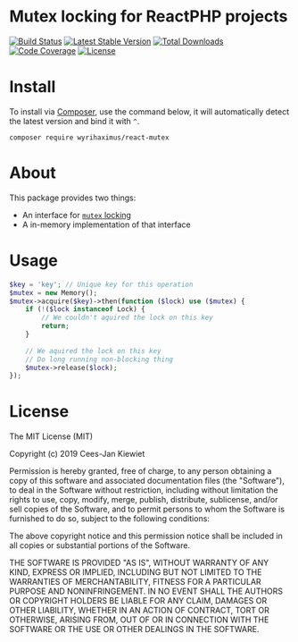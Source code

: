 # Mutex locking for ReactPHP projects

[![Build Status](https://travis-ci.com/WyriHaximus/reactphp-mutex.svg?branch=master)](https://travis-ci.com/WyriHaximus/reactphp-mutex)
[![Latest Stable Version](https://poser.pugx.org/WyriHaximus/react-mutex/v/stable.png)](https://packagist.org/packages/WyriHaximus/react-mutex)
[![Total Downloads](https://poser.pugx.org/WyriHaximus/react-mutex/downloads.png)](https://packagist.org/packages/WyriHaximus/react-mutex)
[![Code Coverage](https://scrutinizer-ci.com/g/WyriHaximus/reactphp-mutex/badges/coverage.png?b=master)](https://scrutinizer-ci.com/g/WyriHaximus/reactphp-mutex/?branch=master)
[![License](https://poser.pugx.org/WyriHaximus/react-mutex/license.png)](https://packagist.org/packages/WyriHaximus/react-mutex)

# Install

To install via [Composer](http://getcomposer.org/), use the command below, it will automatically detect the latest version and bind it with `^`.

```
composer require wyrihaximus/react-mutex
```

# About

This package provides two things:
* An interface for [`mutex` locking](https://en.wikipedia.org/wiki/Mutual_exclusion)
* A in-memory implementation of that interface

# Usage

```php
$key = 'key'; // Unique key for this operation
$mutex = new Memory();
$mutex->acquire($key)->then(function ($lock) use ($mutex) {
    if (!($lock instanceof Lock) {
        // We couldn't aquired the lock on this key
        return;
    }
    
    // We aquired the lock on this key
    // Do long running non-blocking thing
    $mutex->release($lock);
});
```

# License

The MIT License (MIT)

Copyright (c) 2019 Cees-Jan Kiewiet

Permission is hereby granted, free of charge, to any person obtaining a copy
of this software and associated documentation files (the "Software"), to deal
in the Software without restriction, including without limitation the rights
to use, copy, modify, merge, publish, distribute, sublicense, and/or sell
copies of the Software, and to permit persons to whom the Software is
furnished to do so, subject to the following conditions:

The above copyright notice and this permission notice shall be included in all
copies or substantial portions of the Software.

THE SOFTWARE IS PROVIDED "AS IS", WITHOUT WARRANTY OF ANY KIND, EXPRESS OR
IMPLIED, INCLUDING BUT NOT LIMITED TO THE WARRANTIES OF MERCHANTABILITY,
FITNESS FOR A PARTICULAR PURPOSE AND NONINFRINGEMENT. IN NO EVENT SHALL THE
AUTHORS OR COPYRIGHT HOLDERS BE LIABLE FOR ANY CLAIM, DAMAGES OR OTHER
LIABILITY, WHETHER IN AN ACTION OF CONTRACT, TORT OR OTHERWISE, ARISING FROM,
OUT OF OR IN CONNECTION WITH THE SOFTWARE OR THE USE OR OTHER DEALINGS IN THE
SOFTWARE.
